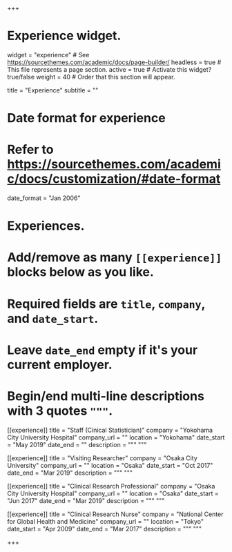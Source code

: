 +++
# Experience widget.
widget = "experience"  # See https://sourcethemes.com/academic/docs/page-builder/
headless = true  # This file represents a page section.
active = true  # Activate this widget? true/false
weight = 40  # Order that this section will appear.

title = "Experience"
subtitle = ""

# Date format for experience
#   Refer to https://sourcethemes.com/academic/docs/customization/#date-format
date_format = "Jan 2006"

# Experiences.
#   Add/remove as many `[[experience]]` blocks below as you like.
#   Required fields are `title`, `company`, and `date_start`.
#   Leave `date_end` empty if it's your current employer.
#   Begin/end multi-line descriptions with 3 quotes `"""`.
[[experience]]
  title = "Staff (Cinical Statistician)"
  company = "Yokohama City University Hospital"
  company_url = ""
  location = "Yokohama"
  date_start = "May 2019"
  date_end = ""
  description = """ 
  """

[[experience]]
  title = "Visiting Researcher"
  company = "Osaka City University"
  company_url = ""
  location = "Osaka"
  date_start = "Oct 2017"
  date_end = "Mar 2019"
  description = """ 
  """

[[experience]]
  title = "Clinical Research Professional"
  company = "Osaka City University Hospital"
  company_url = ""
  location = "Osaka"
  date_start = "Jun 2017"
  date_end = "Mar 2019"
  description = """ 
  """

[[experience]]
  title = "Clinical Research Nurse"
  company = "National Center for Global Health and Medicine"
  company_url = ""
  location = "Tokyo"
  date_start = "Apr 2009"
  date_end = "Mar 2017"
  description = """ 
  """

+++
